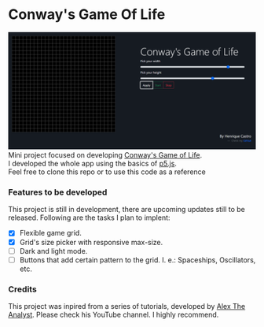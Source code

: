 # Conway's Game Of Life
![Screenshot of the game](https://github.com/HenriqueCastros/ConwayGameOfLife/blob/main/resources/frontpage.png?raw=true)
Mini project focused on developing [Conway's Game of Life](https://en.wikipedia.org/wiki/Conway%27s_Game_of_Life).<br>
I developed the whole app using the basics of [p5.js](https://p5js.org/).<br>
Feel free to clone this repo or to use this code as a reference

### Features to be developed
This project is still in development, there are upcoming updates still to be released. Following are the tasks I plan to implent:

- [x] Flexible game grid.
- [x] Grid's size picker with responsive max-size.
- [ ] Dark and light mode.
- [ ] Buttons that add certain pattern to the grid. I. e.: Spaceships, Oscillators, etc.

### Credits
This project was inpired from a series of tutorials, developed by [Alex The Analyst](https://www.youtube.com/channel/UC7cs8q-gJRlGwj4A8OmCmXg). Please check his YouTube channel. I highly recommend.

